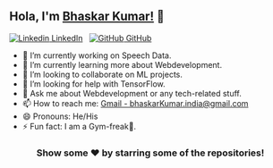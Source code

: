 ## Hola, I'm [Bhaskar Kumar!](https://bhaskarkumar1.github.io/cv/) 👋
[![Linkedin](https://iconscout.com/icon/linkedin-160) LinkedIn](https://www.linkedin.com/)
&nbsp;
[![GitHub](https://cdn.iconscout.com/icon/free/png-64/developer-tool-1889493-1597553.png) GitHub](https://github.com/)

- 🔭 I’m currently working on Speech Data.
- 🌱 I’m currently learning more about Webdevelopment.
- 👯 I’m looking to collaborate on ML projects.
- 🤔 I’m looking for help with TensorFlow.
- 💬 Ask me about Webdevelopment or any tech-related stuff.
- 📫 How to reach me: [Gmail - bhaskarKumar.india@gmail.com](bhaskarKumar.india@gmail.com) 
- 😄 Pronouns: He/His
- ⚡ Fun fact: I am a Gym-freak💪.


<div align="center">

### Show some ❤️ by starring some of the repositories!

</div>

